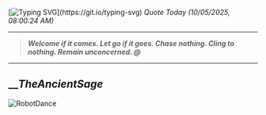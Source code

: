[![Typing SVG](https://readme-typing-svg.herokuapp.com?font=Press+Start+2P&color=C2F784&size=35&width=900&height=100&lines=Hello+World%2C+I'm+Hung+!)](https://git.io/typing-svg) 
_Quote Today (10/05/2025, 08:00:24 AM)_
___
>**_Welcome if it comes. Let go if it goes. Chase nothing. Cling to nothing. Remain unconcerned. @_**
___

## __**_TheAncientSage_**

![RobotDance](src/assets/images/robot-dancing-dribble.gif?style=center)
